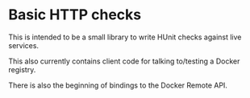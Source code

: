 # Basic HTTP checks

This is intended to be a small library to write HUnit checks against live
services.

This also currently contains client code for talking to/testing a Docker
registry.

There is also the beginning of bindings to the Docker Remote API.
